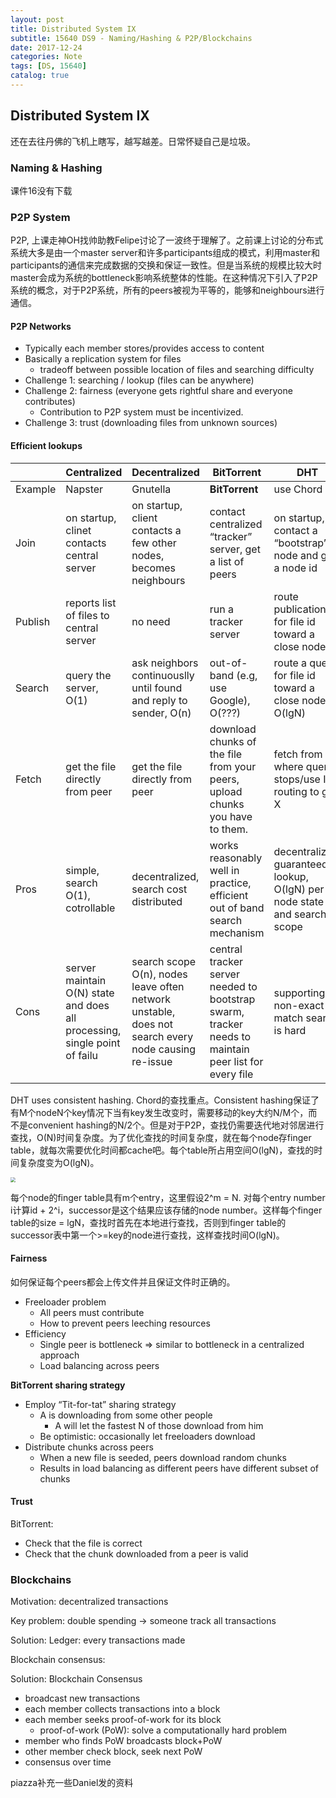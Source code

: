 ```yaml
---
layout: post
title: Distributed System IX
subtitle: 15640 DS9 - Naming/Hashing & P2P/Blockchains
date: 2017-12-24
categories: Note
tags: [DS, 15640]
catalog: true
---
```


## Distributed System IX

还在去往丹佛的飞机上瞎写，越写越差。日常怀疑自己是垃圾。

### Naming & Hashing

课件16没有下载

### P2P System

P2P, 上课走神OH找帅助教Felipe讨论了一波终于理解了。之前课上讨论的分布式系统大多是由一个master server和许多participants组成的模式，利用master和participants的通信来完成数据的交换和保证一致性。但是当系统的规模比较大时master会成为系统的bottleneck影响系统整体的性能。在这种情况下引入了P2P系统的概念，对于P2P系统，所有的peers被视为平等的，能够和neighbours进行通信。

#### P2P Networks

* Typically each member stores/provides access to content
* Basically a replication system for files
  * tradeoff between possible location of files and searching difficulty
* Challenge 1: searching / lookup (files can be anywhere)
* Challenge 2: fairness (everyone gets rightful share and everyone contributes)
  * Contribution to P2P system must be incentivized.
* Challenge 3: trust (downloading files from unknown sources)

#### Efficient lookups

|         | Centralized                              | Decentralized                            | BitTorrent                               | DHT                                      |
| ------- | ---------------------------------------- | ---------------------------------------- | ---------------------------------------- | ---------------------------------------- |
| Example | Napster                                  | Gnutella                                 | **BitTorrent**                           | use Chord                                |
| Join    | on startup, clinet contacts central server | on startup, client contacts a few other nodes, becomes neighbours | contact centralized “tracker” server, get a list of peers | on startup, contact a “bootstrap” node and get a node id |
| Publish | reports list of files to central server  | no need                                  | run a tracker server                     | route publication for file id toward a close node id |
| Search  | query the server, O(1)                   | ask neighbors continuouslly until found and reply to sender, O(n) | out-of-band (e.g, use Google), O(???)    | route a query for file id toward a close node id,  O(lgN) |
| Fetch   | get the file directly from peer          | get the file directly from peer          | download chunks of the file from your peers, upload chunks you have to them. | fetch from where query stops/use IP routing to get X |
| Pros    | simple, search O(1), cotrollable         | decentralized, search cost distributed   | works reasonably well in practice,  efficient out of band search mechanism | decentralized, guaranteed lookup, O(lgN) per node state and search scope |
| Cons    | server maintain O(N) state and does all processing, single  point of failu | search scope O(n),  nodes leave often network unstable, does not search every node causing re-issue | central tracker server needed to bootstrap swarm, tracker needs to maintain peer list for every file | supporting non-exact match search is hard |

DHT uses consistent hashing.  Chord的查找重点。Consistent hashing保证了有M个nodeN个key情况下当有key发生改变时，需要移动的key大约N/M个，而不是convenient hashing的N/2个。但是对于P2P，查找仍需要迭代地对邻居进行查找，O(N)时间复杂度。为了优化查找的时间复杂度，就在每个node存finger table，就每次需要优化时间都cache吧。每个table所占用空间O(lgN)，查找的时间复杂度变为O(lgN)。

<img src="https://raw.githubusercontent.com/YijiaJin/Plot/master/chord.png" style="zoom:50%">

每个node的finger table具有m个entry，这里假设2^m = N. 对每个entry number  i计算id + 2^i，successor是这个结果应该存储的node number。这样每个finger table的size = lgN，查找时首先在本地进行查找，否则到finger table的successor表中第一个>=key的node进行查找，这样查找时间O(lgN)。

#### Fairness

如何保证每个peers都会上传文件并且保证文件时正确的。

* Freeloader problem 
  * All peers must contribute 
  * How to prevent peers leeching resources
* Efficiency 
  * Single peer is bottleneck => similar to bottleneck in a centralized approach 
  * Load balancing across peers

**BitTorrent sharing strategy**

* Employ “Tit-for-tat” sharing strategy 
  * A is downloading from some other people 
    * A will let the fastest N of those download from him 
  * Be optimistic: occasionally let freeloaders download 
* Distribute chunks across peers 
  * When a new file is seeded, peers download random chunks 
  * Results in load balancing as different peers have different subset of chunks

#### Trust

BitTorrent:

* Check that the file is correct
* Check that the chunk downloaded from a peer is valid

### Blockchains

Motivation: decentralized transactions

Key problem: double spending -> someone track all transactions

Solution: Ledger: every transactions made

Blockchain consensus:

Solution: Blockchain Consensus

* broadcast new transactions 
* each member collects transactions into a block 
* each member seeks proof-of-work for its block
  * proof-of-work (PoW): solve a computationally hard problem
* member who finds PoW broadcasts block+PoW 
* other member check block, seek next PoW 
* consensus over time


piazza补充一些Daniel发的资料




